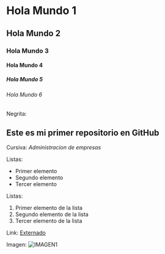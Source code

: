 # Hola Mundo 1
## Hola Mundo 2
### Hola Mundo 3
#### Hola Mundo 4
##### Hola Mundo 5
###### Hola Mundo 6

Negrita:
## **Este es mi primer repositorio en GitHub**

Cursiva:
*Administracion de
empresas*

Listas:
* Primer elemento
* Segundo elemento
* Tercer elemento

Listas:
1. Primer elemento de la lista
2. Segundo elemento de la lista
3. Tercer elemento de la lista

Link:
[Externado](https://www.uexternado.edu.co/)

Imagen:
![IMAGEN1](https://govco-prod-webutils.s3.amazonaws.com/uploads/2022-12-13/d50f15a1-7851-407a-98c4-5bb14ee301ae-1imagen_noticia.svg)
